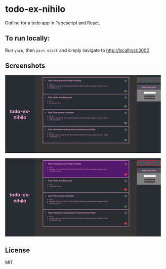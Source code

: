 # todo-ex-nihilo

Outline for a todo app in Typescript and React.

## To run locally:

Run `yarn`, then `yarn start` and simply navigate to [http://localhost:3000](http://localhost:3000/)

## Screenshots

![screen-1](./doc/screen-1.png)

![screen-2](./doc/screen-2.png)

## License

MIT
